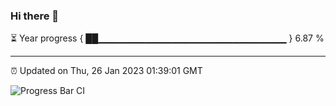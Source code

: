 ### Hi there 👋

⏳ Year progress { ██▁▁▁▁▁▁▁▁▁▁▁▁▁▁▁▁▁▁▁▁▁▁▁▁▁▁▁▁ } 6.87 %

---

⏰ Updated on Thu, 26 Jan 2023 01:39:01 GMT

![Progress Bar CI](https://github.com/ZhaoGui/ZhaoGui/workflows/Progress%20Bar%20CI/badge.svg)
